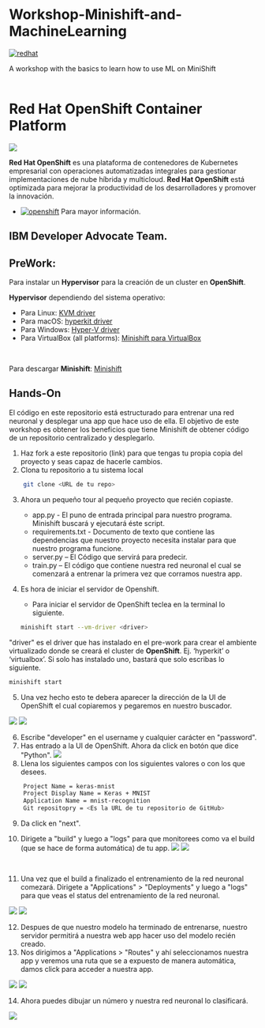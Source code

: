 # Workshop-Minishift-and-MachineLearning
[![redhat][img-redhat]][url-redhat]

A workshop with the basics to learn how to use ML on MiniShift <br><br>

# Red Hat OpenShift Container Platform
![](img/im1.png)

**Red Hat OpenShift** es una plataforma de contenedores de Kubernetes empresarial con operaciones automatizadas integrales para gestionar implementaciones de nube híbrida y multicloud. **Red Hat OpenShift** está optimizada para mejorar la productividad de los desarrolladores y promover la innovación.
* [![openshift][img-openshift]][url-openshift] Para mayor información.

## IBM Developer Advocate Team.

## PreWork:<br>
Para instalar un **Hypervisor** para la creación de un cluster en **OpenShift**.
<br>

**Hypervisor** dependiendo del sistema operativo:
* Para Linux: [KVM driver][url-kvm]
* Para macOS: [hyperkit driver][url-hyper]
* Para Windows: [Hyper-V driver][url-hyperv]
* Para VirtualBox (all platforms): [Minishift para VirtualBox][url-VBminishift]
<br>

Para descargar **Minishift**: [Minishift][url-minishift]
<br>

## Hands-On
El código en este repositorio está estructurado para entrenar una red neuronal y desplegar una app que hace uso de ella.
El objetivo de este workshop es obtener los beneficios que tiene Minishift de obtener código de un repositorio centralizado y desplegarlo.
1. Haz fork a este repositorio (link) para que tengas tu propia copia del proyecto y seas capaz de hacerle cambios.
2. Clona tu repositorio a tu sistema local
``` bash
    git clone <URL de tu repo>
```
3. Ahora un pequeño tour al pequeño proyecto que recién copiaste.
	- app.py - El puno de entrada principal para nuestro programa. Minishift buscará y ejecutará éste script.
    - requirements.txt - Documento de texto que contiene las dependencias que nuestro proyecto necesita instalar para que nuestro programa funcione.
    - server.py – El Código que servirá para predecir.
    - train.py – El código que contiene nuestra red neuronal el cual se comenzará a entrenar la primera vez que corramos nuestra app.


4. Es hora de iniciar el servidor de Openshift.
    - Para iniciar el servidor de OpenShift teclea en la terminal lo siguiente.
    ``` bash
    minishift start --vm-driver <driver>
    ```
"driver" es el driver que has instalado en el pre-work para crear el ambiente virtualizado donde se creará el cluster de **OpenShift**. Ej. ‘hyperkit’ o ‘virtualbox’.
Si solo has instalado uno, bastará que solo escribas lo siguiente.
``` bash
minishift start
```

5. Una vez hecho esto te debera aparecer la dirección de la UI de OpenShift el cual copiaremos y pegaremos en nuestro buscador.

![](img/im2.png)
![](img/im3.png)

6. Escribe "developer" en el username y cualquier carácter en "password".
7. Has entrado a la UI de OpenShift. Ahora da click en botón que dice "Python".
![](img/im4.png)
8. Llena los siguientes campos con los siguientes valores o con los que desees.
``` bash
    Project Name = keras-mnist
    Project Display Name = Keras + MNIST
    Application Name = mnist-recognition
    Git repositopry = <Es la URL de tu repositorio de GitHub>
```
9. Da click en "next".

10. Dirigete a "build" y luego a "logs" para que monitorees como va el build (que se hace de forma automática) de tu app.
![](img/im5.png)
![](img/im6.png)
<br>

11. Una vez que el build a finalizado el entrenamiento de la red neuronal comezará. Dirigete a "Applications" > "Deployments" y luego a "logs" para que veas el status del entrenamiento de la  red neuronal.

![](img/im7.png)
![](img/im8.png)

12. Despues de que nuestro modelo ha terminado de entrenarse, nuestro servidor permitirá a nuestra web app hacer uso del modelo recién creado.
13. Nos dirigimos a "Applications > "Routes" y ahí seleccionamos nuestra app y veremos una ruta que se a expuesto de manera automática, damos click para acceder a nuestra app.

![](img/im9.png)
![](img/im10.png)

14. Ahora puedes dibujar un número y nuestra red neuronal lo clasificará.

![](img/im11.png)














[img-redhat]: https://img.shields.io/badge/Red%20Hat-Powered-red.svg
[url-redhat]: https://www.redhat.com/es
[img-openshift]: https://img.shields.io/badge/Red%20Hat-Open%20Shift-red.svg
[url-openshift]: https://www.redhat.com/es/technologies/cloud-computing/openshift?intcmp=701f2000001OEGrAAO
[url-kvm]: https://docs.okd.io/latest/minishift/getting-started/setting-up-virtualization-environment.html#setting-up-kvm-driver
[url-hyper]: https://docs.okd.io/latest/minishift/getting-started/setting-up-virtualization-environment.html#setting-up-hyperkit-driver
[url-hyperv]: https://docs.okd.io/latest/minishift/getting-started/setting-up-virtualization-environment.html#setting-up-hyperkit-driver
[url-VBminishift]: https://docs.okd.io/latest/minishift/getting-started/setting-up-virtualization-environment.html#setting-up-virtualbox-driver
[url-minishift]: https://docs.okd.io/latest/minishift/getting-started/installing.html
